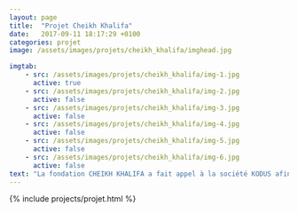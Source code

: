 ```yaml
---
layout: page
title:  "Projet Cheikh Khalifa"
date:   2017-09-11 18:17:29 +0100
categories: projet
image: /assets/images/projets/cheikh_khalifa/imghead.jpg

imgtab:
    - src: /assets/images/projets/cheikh_khalifa/img-1.jpg
      active: true
    - src: /assets/images/projets/cheikh_khalifa/img-2.jpg
      active: false
    - src: /assets/images/projets/cheikh_khalifa/img-3.jpg
      active: false
    - src: /assets/images/projets/cheikh_khalifa/img-4.jpg
      active: false
    - src: /assets/images/projets/cheikh_khalifa/img-5.jpg
      active: false
    - src: /assets/images/projets/cheikh_khalifa/img-6.jpg
      active: false
text: "La fondation CHEIKH KHALIFA a fait appel à la société KODUS afin d'installer des pergolas bioclimatiques, une solution qui a permis aux étudiants de profiter des espaces extérieurs en journée comme en soirée grâce a la mise en place des spots orientables, ces espaces ont connus un fort succès de la part des étudiants et des professeurs."
---
```

{% include projects/projet.html %}
